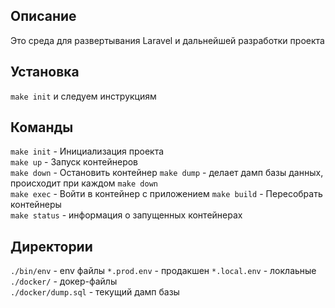 ## Описание
Это среда для развертывания Laravel и дальнейшей разработки проекта

## Установка
`make init` и следуем инструкциям

## Команды

`make init` - Инициализация проекта  
`make up` - Запуск контейнеров  
`make down`  - Остановить контейнер
`make dump` - делает дамп базы данных, происходит при каждом `make down`  
`make exec` - Войти в контейнер с приложением
`make build` - Пересобрать контейнеры  
`make status` - информация о запущенных контейнерах  

## Директории

`./bin/env` - env файлы `*.prod.env` - продакшен `*.local.env` - локлаьные  
`./docker/` - докер-файлы  
`./docker/dump.sql` - текущий дамп базы
